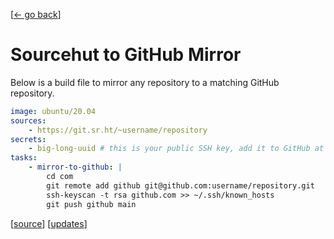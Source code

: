 <link rel="stylesheet" href="/index.css">

[[← go back](/wiki.html)]


# Sourcehut to GitHub Mirror
Below is a build file to mirror any repository to a matching GitHub repository.

```yml
image: ubuntu/20.04
sources:
    - https://git.sr.ht/~username/repository
secrets:
    - big-long-uuid # this is your public SSH key, add it to GitHub at https://github.com/settings/keys and Sourcehut at https://builds.sr.ht/secrets
tasks:
    - mirror-to-github: |
        cd com
        git remote add github git@github.com:username/repository.git
        ssh-keyscan -t rsa github.com >> ~/.ssh/known_hosts
        git push github main
```

<footer>[<a href="https://git.sr.ht/~jordanreger/com/tree/main/item/site/wiki/dev/sourcehut-to-github-mirror.md">source</a>] [<a href="/updates.html">updates</a>]</footer>